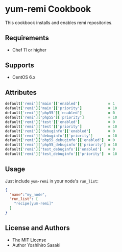 yum-remi Cookbook
=============

This cookbook installs and enables remi repositories.

Requirements
------------

 * Chef 11 or higher

Supports
--------

 * CentOS 6.x

Attributes
----------

```ruby
default['remi']['main']['enabled']             = 1
default['remi']['main']['priority']            = 10
default['remi']['php55']['enabled']            = 0
default['remi']['php55']['priority']           = 10
default['remi']['test']['enabled']             = 0
default['remi']['test']['priority']            = 10
default['remi']['debuginfo']['enabled']        = 0
default['remi']['debuginfo']['priority']       = 10
default['remi']['php55_debuginfo']['enabled']  = 0
default['remi']['php55_debuginfo']['priority'] = 10
default['remi']['test_debuginfo']['enabled']   = 0
default['remi']['test_debuginfo']['priority']  = 10
```

Usage
-----

Just include `yum-remi` in your node's `run_list`:

```json
{
  "name":"my_node",
  "run_list": [
    "recipe[yum-remi]"
  ]
}
```

License and Authors
-------------------

 * The MIT License
 * Author Yoshihiro Sasaki <aloelight at gmail.com>

